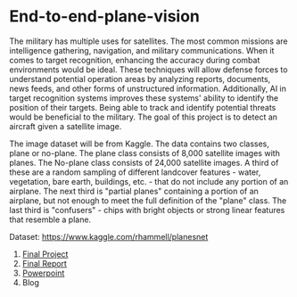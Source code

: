 # End-to-end-plane-vision

The military has multiple uses for satellites. The most common missions are intelligence gathering, navigation, and military communications. When it comes to target recognition, enhancing the accuracy during combat environments would be ideal. These techniques will allow defense forces to understand potential operation areas by analyzing reports, documents, news feeds, and other forms of unstructured information. Additionally, AI in target recognition systems improves these systems' ability to identify the position of their targets. Being able to track and identify potential threats would be beneficial to the military. The goal of this project is to detect an aircraft given a satellite image.
 
The image dataset will be from Kaggle. The data contains two classes, plane or no-plane. The plane class consists of 8,000 satellite images with planes. The No-plane class consists of 24,000 satellite images. A third of these are a random sampling of different landcover features - water, vegetation, bare earth, buildings, etc. - that do not include any portion of an airplane. The next third is "partial planes" containing a portion of an airplane, but not enough to meet the full definition of the "plane" class. The last third is "confusers" - chips with bright objects or strong linear features that resemble a plane.

Dataset: https://www.kaggle.com/rhammell/planesnet

1. [Final Project](https://github.com/terrenceturner/End-to-end-plane-vision/blob/master/Plane_Vision.ipynb)
2. [Final Report](https://github.com/terrenceturner/End-to-end-plane-vision/blob/master/Capstone%20Project%202%20Report.pdf)
3. [Powerpoint](https://github.com/terrenceturner/End-to-end-plane-vision/blob/master/Capstone2SlideDeck.pptx)
4. Blog

